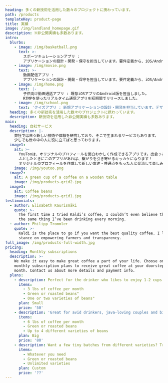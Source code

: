 ```yaml
---
heading: 多くの新技術を活用した数々のプロジェクトに携わっています。
path: /products
templateKey: product-page
title: 実績
image: /img/landland_homepage.gif
description: ※非公開実績も多数あります。
intro:
  blurbs:
    - image: /img/basketball.png
      text: >-
        スポーツキュレーションアプリ :
        アプリケーションの設計・開発・保守を担当しています。要件定義から、iOS/Android/デザイン領域をカバーしたワンストップでの開発を実施しております。
    - image: /img/movie.png
      text: >-
        動画配信アプリ :
        アプリケーションの設計・開発・保守を担当しています。要件定義から、iOS/Android/デザイン領域をカバーしたワンストップでの開発を実施しております。
    - image: /img/home.png
      text: |-
        子供向け動画通話アプリ : 既存iOSアプリのAndroid版を担当しました。
        RTMPを使ったリアルタイム通信アプリを短期間でリリースしました。
    - image: /img/school.png
      text: 'クイズアプリ : 新規アプリケーションの設計・開発を担当しています。デザイン/インタラクションにこだわり、細かい操作性の調整等を行いました。'
  heading: 多くの新技術を活用した数々のプロジェクトに携わっています。
  description: 新技術を活用した非公開実績も多数あります。
main:
  heading: 自社サービス
  description: |-
    弊社では日々新しい技術や体験を研究しており、そこで生まれるサービスもあります。
    少しでも世の中の人に役に立てばと思っております。
  image1:
    alt: >-
      YouTooは、オリジナルのプロフィールを面白おかしく作成できるアプリです。出会った人とプロフィールを交換することで、趣味や職業、伝えたいことをわかりやすく伝えることができます！ 
      ふとしたときにこのアプリがあれば、繋がりを引き寄せるキッカケになります！ 
      オリジナルのプロフィールを作成して新しい友達・共通点をもった人と交流して楽しみましょう！
    image: /img/youtoo.png
  image2:
    alt: A green cup of a coffee on a wooden table
    image: /img/products-grid2.jpg
  image3:
    alt: Coffee beans
    image: /img/products-grid1.jpg
testimonials:
  - author: Elisabeth Kaurismäki
    quote: >-
      The first time I tried Kaldi’s coffee, I couldn’t even believe that was
      the same thing I’ve been drinking every morning.
  - author: Philipp Trommler
    quote: >-
      Kaldi is the place to go if you want the best quality coffee. I love their
      stance on empowering farmers and transparency.
full_image: /img/products-full-width.jpg
pricing:
  heading: Monthly subscriptions
  description: >-
    We make it easy to make great coffee a part of your life. Choose one of our
    monthly subscription plans to receive great coffee at your doorstep each
    month. Contact us about more details and payment info.
  plans:
    - description: Perfect for the drinker who likes to enjoy 1-2 cups per day.
      items:
        - 3 lbs of coffee per month
        - Green or roasted beans"
        - One or two varieties of beans"
      plan: Small
      price: '50'
    - description: 'Great for avid drinkers, java-loving couples and bigger crowds'
      items:
        - 6 lbs of coffee per month
        - Green or roasted beans
        - Up to 4 different varieties of beans
      plan: Big
      price: '80'
    - description: Want a few tiny batches from different varieties? Try our custom plan
      items:
        - Whatever you need
        - Green or roasted beans
        - Unlimited varieties
      plan: Custom
      price: '??'
---
```

